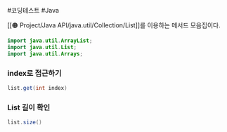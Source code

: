 #코딩테스트  #Java 

[[🟠 Project/Java API/java.util/Collection/List]]를 이용하는 메서드 모음집이다.

```java
import java.util.ArrayList;  
import java.util.List;  
import java.util.Arrays;
```

### index로 접근하기
```java
list.get(int index)
```

### List 길이 확인
```java
list.size()
```